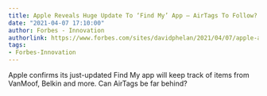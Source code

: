 ```yaml
---
title: Apple Reveals Huge Update To ‘Find My’ App – AirTags To Follow?
date: "2021-04-07 17:10:00"
author: Forbes - Innovation
authorlink: https://www.forbes.com/sites/davidphelan/2021/04/07/apple-airtags-apple-reveals-huge-update-to-find-my-app--airtags-to-follow-release-date/
tags:
- Forbes-Innovation
---
```

Apple confirms its just-updated Find My app will keep track of items from VanMoof, Belkin and more. Can AirTags be far behind?